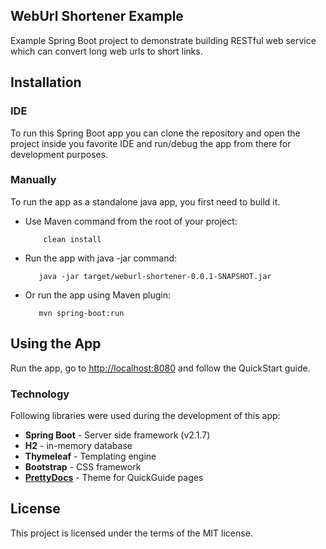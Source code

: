 ## WebUrl Shortener Example ##

Example Spring Boot project to demonstrate building RESTful web service which can convert long web urls to short links.

## Installation

### IDE

To run this Spring Boot app you can clone the repository and open the project inside you favorite IDE and run/debug the app from there for development purposes.

### Manually

To run the app as a standalone java app, you first need to build it.

 - Use Maven command from the root of your project:

	```
		clean install
	```

 - Run the app with java -jar command:
 
	 ```
	 	java -jar target/weburl-shortener-0.0.1-SNAPSHOT.jar
	 ```

  - Or run the app using Maven plugin:
 
	 ```
	 	mvn spring-boot:run
	 ```

## Using the App

Run the app, go to [http://localhost:8080](http://localhost:8080) and follow the QuickStart guide.

### Technology ##
Following libraries were used during the development of this app:

- **Spring Boot** - Server side framework (v2.1.7)
- **H2** - in-memory database 
- **Thymeleaf** - Templating engine
- **Bootstrap** - CSS framework
- **[PrettyDocs](https://github.com/xriley/PrettyDocs-Theme)** - Theme for QuickGuide pages

## License ##
This project is licensed under the terms of the MIT license.



